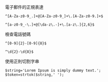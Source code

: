 電子郵件的正規表達
```
^[A-Za-z0-9_.]+@[A-Za-z0-9_]+\.[A-Za-z0-9.]+$
```

```
^[a-z0-9_-\.]+@[\da-z\.-]+\.[a-z\.]{2,6}$
```

檢查電話號碼
```
^[0-9]{2}-[0-9]{8}$
```

```
^\d{2}-\d{8}$
```

使用正則切割字串
```
$string='Lorem Ipsum is simply dummy text.';
$token=strtok($string,' ');
```